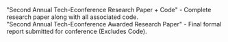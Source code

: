 "Second Annual Tech-Econference Research Paper + Code" - Complete research paper along with all associated code. <br />
"Second Annual Tech-Econference Awarded Research Paper" - Final formal report submitted for conference (Excludes Code). <br />
